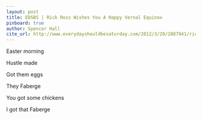 ```yaml
---
layout: post
title: EDSBS | Rick Ross Wishes You A Happy Vernal Equinox
pinboard: true
author: Spencer Hall
cite_url: http://www.everydayshouldbesaturday.com/2012/3/20/2887941/rick-ross-wishes-you-a-happy-vernal-equinox
---
```

Easter morning

Hustle made

Got them eggs

They Faberge

You got some chickens

I got that Faberge
